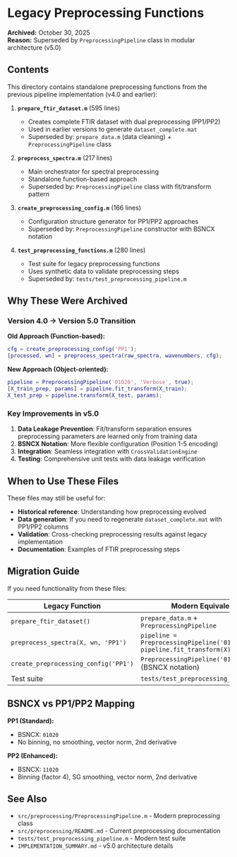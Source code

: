 # Legacy Preprocessing Functions

**Archived:** October 30, 2025  
**Reason:** Superseded by `PreprocessingPipeline` class in modular architecture (v5.0)

## Contents

This directory contains standalone preprocessing functions from the previous pipeline implementation (v4.0 and earlier):

1. **`prepare_ftir_dataset.m`** (595 lines)
   - Creates complete FTIR dataset with dual preprocessing (PP1/PP2)
   - Used in earlier versions to generate `dataset_complete.mat`
   - Superseded by: `prepare_data.m` (data cleaning) + `PreprocessingPipeline` class

2. **`preprocess_spectra.m`** (217 lines)
   - Main orchestrator for spectral preprocessing
   - Standalone function-based approach
   - Superseded by: `PreprocessingPipeline` class with fit/transform pattern

3. **`create_preprocessing_config.m`** (166 lines)
   - Configuration structure generator for PP1/PP2 approaches
   - Superseded by: `PreprocessingPipeline` constructor with BSNCX notation

4. **`test_preprocessing_functions.m`** (280 lines)
   - Test suite for legacy preprocessing functions
   - Uses synthetic data to validate preprocessing steps
   - Superseded by: `tests/test_preprocessing_pipeline.m`

## Why These Were Archived

### Version 4.0 → Version 5.0 Transition

**Old Approach (Function-based):**
```matlab
cfg = create_preprocessing_config('PP1');
[processed, wn] = preprocess_spectra(raw_spectra, wavenumbers, cfg);
```

**New Approach (Object-oriented):**
```matlab
pipeline = PreprocessingPipeline('01020', 'Verbose', true);
[X_train_prep, params] = pipeline.fit_transform(X_train);
X_test_prep = pipeline.transform(X_test, params);
```

### Key Improvements in v5.0

1. **Data Leakage Prevention**: Fit/transform separation ensures preprocessing parameters are learned only from training data
2. **BSNCX Notation**: More flexible configuration (Position 1-5 encoding)
3. **Integration**: Seamless integration with `CrossValidationEngine`
4. **Testing**: Comprehensive unit tests with data leakage verification

## When to Use These Files

These files may still be useful for:

- **Historical reference**: Understanding how preprocessing evolved
- **Data generation**: If you need to regenerate `dataset_complete.mat` with PP1/PP2 columns
- **Validation**: Cross-checking preprocessing results against legacy implementation
- **Documentation**: Examples of FTIR preprocessing steps

## Migration Guide

If you need functionality from these files:

| Legacy Function | Modern Equivalent |
|-----------------|-------------------|
| `prepare_ftir_dataset()` | `prepare_data.m` + `PreprocessingPipeline` |
| `preprocess_spectra(X, wn, 'PP1')` | `pipeline = PreprocessingPipeline('01020'); pipeline.fit_transform(X)` |
| `create_preprocessing_config('PP1')` | `PreprocessingPipeline('01020')` (BSNCX notation) |
| Test suite | `tests/test_preprocessing_pipeline.m` |

## BSNCX vs PP1/PP2 Mapping

**PP1 (Standard):**
- BSNCX: `01020`
- No binning, no smoothing, vector norm, 2nd derivative

**PP2 (Enhanced):**
- BSNCX: `11020`
- Binning (factor 4), SG smoothing, vector norm, 2nd derivative

## See Also

- `src/preprocessing/PreprocessingPipeline.m` - Modern preprocessing class
- `src/preprocessing/README.md` - Current preprocessing documentation
- `tests/test_preprocessing_pipeline.m` - Modern test suite
- `IMPLEMENTATION_SUMMARY.md` - v5.0 architecture details
